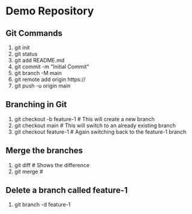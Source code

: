 # ﻿Demo Repository

## Git Commands

1. git init
2. git status
3. git add README.md
4. git commit -m "Initial Commit"
5. git branch -M main
6. git remote add origin https://<repo-url>
7. git push -u origin main

## Branching in Git

1. git checkout -b feature-1 # This will create a new branch
2. git checkout main # This will switch to an already existing branch
3. git checkout feature-1 # Again switching back to the feature-1 branch

## Merge the branches

1. git diff # Shows the difference
2. git merge #

## Delete a branch called feature-1
1. git branch -d feature-1